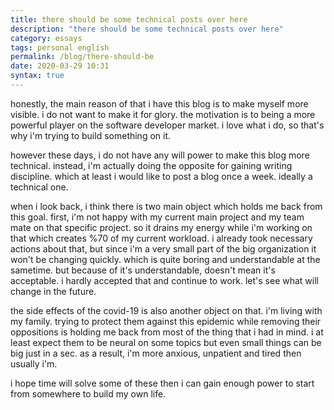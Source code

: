 ```yaml
---
title: there should be some technical posts over here
description: "there should be some technical posts over here" 
category: essays
tags: personal english
permalink: /blog/there-should-be
date: 2020-03-29 10:31
syntax: true
---
```

honestly, the main reason of that i have this blog is to make myself more visible. i do not want to make it for glory. the motivation is to being a more powerful player on the software developer market. i love what i do, so that's why i'm trying to build something on it. 

however these days, i do not have any will power to make this blog more technical. instead, i'm actually doing the opposite for gaining writing discipline. which at least i would like to post a blog once a week. ideally a technical one. 

when i look back, i think there is two main object which holds me back from this goal. first, i'm not happy with my current main project and my team mate on that specific project. so it drains my energy while i'm working on that which creates %70 of my current workload. i already took necessary actions about that, but since i'm a very small part of the big organization it won't be changing quickly. which is quite boring and understandable at the sametime. but because of it's understandable, doesn't mean it's acceptable. i hardly accepted that and continue to work. let's see what will change in the future.

the side effects of the covid-19 is also another object on that. i'm living with my family. trying to protect them against this epidemic while removing their oppositions is holding me back from most of the thing that i had in mind. i at least expect them to be neural on some topics but even small things can be big just in a sec. as a result, i'm more anxious, unpatient and tired then usually i'm. 

i hope time will solve some of these then i can gain enough power to start from somewhere to build my own life.